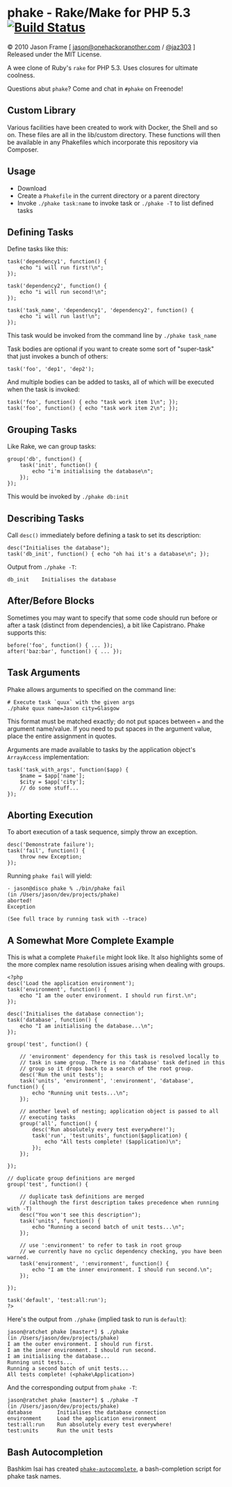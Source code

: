 phake - Rake/Make for PHP 5.3 [![Build Status](https://travis-ci.org/jaz303/phake.png?branch=master)](https://travis-ci.org/jaz303/phake)
=============================

&copy; 2010 Jason Frame [ [jason@onehackoranother.com](mailto:jason@onehackoranother.com) / [@jaz303](http://twitter.com/jaz303) ]  
Released under the MIT License.

A wee clone of Ruby's `rake` for PHP 5.3. Uses closures for ultimate coolness.

Questions abut `phake`? Come and chat in `#phake` on Freenode!

Custom Library
--------------

Various facilities have been created to work with Docker, the Shell and so on. These files are all in the lib/custom directory.
These functions will then be available in any Phakefiles which incorporate this repository via Composer.

Usage
-----

* Download
* Create a `Phakefile` in the current directory or a parent directory
* Invoke `./phake task:name` to invoke task or `./phake -T` to list defined tasks
  
Defining Tasks
--------------

Define tasks like this:

    task('dependency1', function() {
        echo "i will run first!\n";
    });

    task('dependency2', function() {
        echo "i will run second!\n";
    });

    task('task_name', 'dependency1', 'dependency2', function() {
        echo "i will run last!\n";
    });

This task would be invoked from the command line by `./phake task_name`

Task bodies are optional if you want to create some sort of "super-task" that just invokes a bunch of others:

    task('foo', 'dep1', 'dep2');

And multiple bodies can be added to tasks, all of which will be executed when the task is invoked:

    task('foo', function() { echo "task work item 1\n"; });
    task('foo', function() { echo "task work item 2\n"; });

Grouping Tasks
--------------

Like Rake, we can group tasks:

    group('db', function() {
        task('init', function() {
            echo "i'm initialising the database\n";
        });
    });

This would be invoked by `./phake db:init`

Describing Tasks
----------------

Call `desc()` immediately before defining a task to set its description:

    desc("Initialises the database");
    task('db_init', function() { echo "oh hai it's a database\n"; });

Output from `./phake -T`:

    db_init    Initialises the database
  
After/Before Blocks
-------------------

Sometimes you may want to specify that some code should run before or after a task (distinct from dependencies), a bit like Capistrano. Phake supports this:

    before('foo', function() { ... });
    after('baz:bar', function() { ... });

Task Arguments
--------------

Phake allows arguments to specified on the command line:

    # Execute task `quux` with the given args
    ./phake quux name=Jason city=Glasgow

This format must be matched exactly; do not put spaces between `=` and the argument name/value. If you need to put spaces in the argument value, place the entire assignment in quotes.

Arguments are made available to tasks by the application object's `ArrayAccess` implementation:

    task('task_with_args', function($app) {
        $name = $app['name'];
        $city = $app['city'];
        // do some stuff...
    });

Aborting Execution
------------------

To abort execution of a task sequence, simply throw an exception.

    desc('Demonstrate failure');
    task('fail', function() {
        throw new Exception;
    });

Running `phake fail` will yield:

    - jason@disco phake % ./bin/phake fail
    (in /Users/jason/dev/projects/phake)
    aborted!
    Exception 

    (See full trace by running task with --trace)

A Somewhat More Complete Example
--------------------------------

This is what a complete `Phakefile` might look like. It also highlights some of the more complex name resolution issues arising when dealing with groups.

    <?php
    desc('Load the application environment');
    task('environment', function() {
        echo "I am the outer environment. I should run first.\n";
    });

    desc('Initialises the database connection');
    task('database', function() {
        echo "I am initialising the database...\n";
    });

    group('test', function() {

        // 'environment' dependency for this task is resolved locally to
        // task in same group. There is no 'database' task defined in this
        // group so it drops back to a search of the root group.
        desc('Run the unit tests');
        task('units', 'environment', ':environment', 'database', function() {
            echo "Running unit tests...\n";
        });

        // another level of nesting; application object is passed to all
        // executing tasks
        group('all', function() {
            desc('Run absolutely every test everywhere!');
            task('run', 'test:units', function($application) {
                echo "All tests complete! ($application)\n";
            });
        });

    });

    // duplicate group definitions are merged
    group('test', function() {

        // duplicate task definitions are merged
        // (although the first description takes precedence when running with -T)
        desc("You won't see this description");
        task('units', function() {
            echo "Running a second batch of unit tests...\n";
        });

        // use ':environment' to refer to task in root group
        // we currently have no cyclic dependency checking, you have been warned.
        task('environment', ':environment', function() {
            echo "I am the inner environment. I should run second.\n";
        });

    });

    task('default', 'test:all:run');
    ?>

Here's the output from `./phake` (implied task to run is `default`):

    jason@ratchet phake [master*] $ ./phake
    (in /Users/jason/dev/projects/phake)
    I am the outer environment. I should run first.
    I am the inner environment. I should run second.
    I am initialising the database...
    Running unit tests...
    Running a second batch of unit tests...
    All tests complete! (<phake\Application>)

And the corresponding output from `phake -T`:

    jason@ratchet phake [master*] $ ./phake -T
    (in /Users/jason/dev/projects/phake)
    database        Initialises the database connection
    environment     Load the application environment
    test:all:run    Run absolutely every test everywhere!
    test:units      Run the unit tests

Bash Autocompletion
-------------------

Bashkim Isai has created [`phake-autocomplete`](https://github.com/bashaus/phake-autocomplete), a bash-completion script for phake task names.

